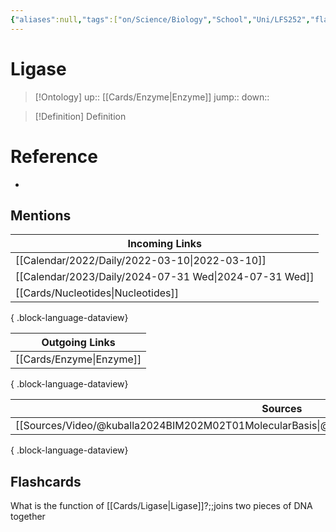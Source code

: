 ```yaml
---
{"aliases":null,"tags":["on/Science/Biology","School","Uni/LFS252","flashcards/LFS252"],"dg-publish":true,"permalink":"/cards/ligase/","dgPassFrontmatter":true}
---
```


# Ligase

> [!Ontology]
> up:: [[Cards/Enzyme\|Enzyme]]
> jump::
> down:: 

> [!Definition] Definition

# Reference

- 

## Mentions

| Incoming Links                                            |
| --------------------------------------------------------- |
| [[Calendar/2022/Daily/2022-03-10\|2022-03-10]]         |
| [[Calendar/2023/Daily/2024-07-31 Wed\|2024-07-31 Wed]] |
| [[Cards/Nucleotides\|Nucleotides]]                     |

{ .block-language-dataview}

| Outgoing Links              |
| --------------------------- |
| [[Cards/Enzyme\|Enzyme]] |

{ .block-language-dataview}

| Sources                                                                                             |
| --------------------------------------------------------------------------------------------------- |
| [[Sources/Video/@kuballa2024BIM202M02T01MolecularBasis\|@kuballa2024BIM202M02T01MolecularBasis]] |

{ .block-language-dataview}

## Flashcards

What is the function of [[Cards/Ligase\|Ligase]]?;;joins two pieces of DNA together